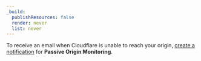 ```yaml
---
_build:
  publishResources: false
  render: never
  list: never
---
```


To receive an email when Cloudflare is unable to reach your origin, [create a notification](/fundamentals/notifications/create-notifications/) for **Passive Origin Monitoring**.
